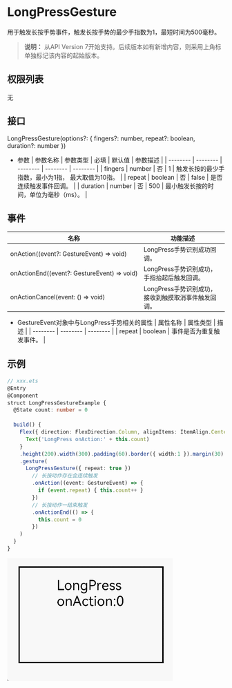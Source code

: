 # LongPressGesture

用于触发长按手势事件，触发长按手势的最少手指数为1，最短时间为500毫秒。

>  **说明：**
> 从API Version 7开始支持。后续版本如有新增内容，则采用上角标单独标记该内容的起始版本。


## 权限列表

无


## 接口

LongPressGesture(options?: { fingers?: number, repeat?: boolean, duration?: number })

- 参数
  | 参数名称 | 参数类型 | 必填 | 默认值 | 参数描述 |
  | -------- | -------- | -------- | -------- | -------- |
  | fingers | number | 否 | 1 | 触发长按的最少手指数，最小为1指，&nbsp;最大取值为10指。 |
  | repeat | boolean | 否 | false | 是否连续触发事件回调。 |
  | duration | number | 否 | 500 | 最小触发长按的时间，单位为毫秒（ms）。 |


## 事件

| 名称 | 功能描述 |
| -------- | -------- |
| onAction((event?:&nbsp;GestureEvent)&nbsp;=&gt;&nbsp;void) | LongPress手势识别成功回调。 |
| onActionEnd((event?:&nbsp;GestureEvent)&nbsp;=&gt;&nbsp;void) | LongPress手势识别成功，手指抬起后触发回调。 |
| onActionCancel(event:&nbsp;()&nbsp;=&gt;&nbsp;void) | LongPress手势识别成功，接收到触摸取消事件触发回调。 |

- GestureEvent对象中与LongPress手势相关的属性
  | 属性名称 | 属性类型 | 描述 |
  | -------- | -------- | -------- |
  | repeat | boolean | 事件是否为重复触发事件。 |


## 示例

```ts
// xxx.ets
@Entry
@Component
struct LongPressGestureExample {
  @State count: number = 0

  build() {
    Flex({ direction: FlexDirection.Column, alignItems: ItemAlign.Center, justifyContent: FlexAlign.SpaceBetween }) {
      Text('LongPress onAction:' + this.count)
    }
    .height(200).width(300).padding(60).border({ width:1 }).margin(30)
    .gesture(
      LongPressGesture({ repeat: true })
        // 长按动作存在会连续触发
        .onAction((event: GestureEvent) => {
          if (event.repeat) { this.count++ }
        })
        // 长按动作一结束触发
        .onActionEnd(() => {
          this.count = 0
        })
    )
  }
}
```

![zh-cn_image_0000001174264380](figures/zh-cn_image_0000001174264380.gif)
